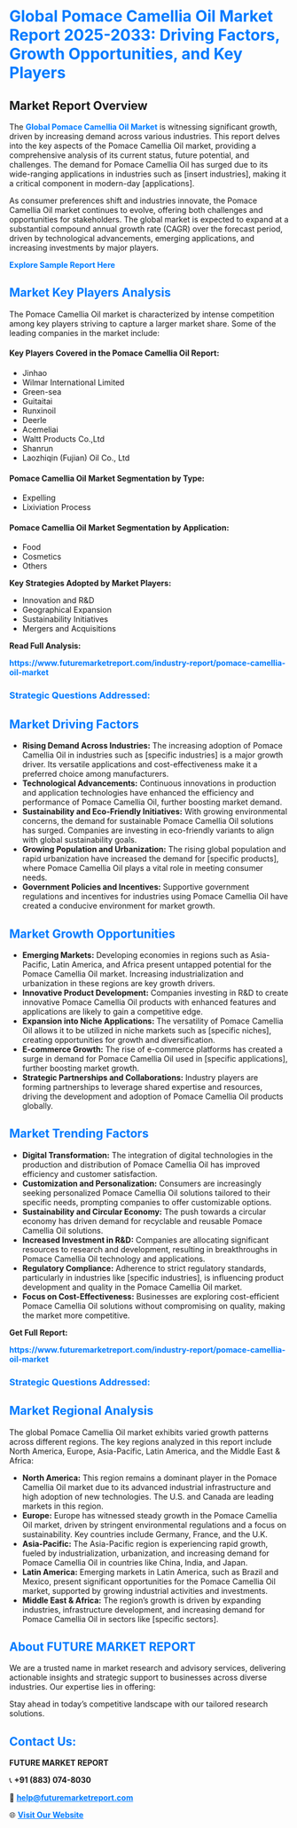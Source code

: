 <h1 style="color: #007BFF;">Global Pomace Camellia Oil Market Report 2025-2033: Driving Factors, Growth Opportunities, and Key Players</h1>

<section id="overview">
<h2>Market Report Overview</h2>
<p>The <a href="https://www.futuremarketreport.com/industry-report/pomace-camellia-oil-market" style="color: #007BFF; text-decoration: none;"><strong>Global Pomace Camellia Oil Market</strong></a> is witnessing significant growth, driven by increasing demand across various industries. This report delves into the key aspects of the Pomace Camellia Oil market, providing a comprehensive analysis of its current status, future potential, and challenges. The demand for Pomace Camellia Oil has surged due to its wide-ranging applications in industries such as [insert industries], making it a critical component in modern-day [applications].</p>
<p>As consumer preferences shift and industries innovate, the Pomace Camellia Oil market continues to evolve, offering both challenges and opportunities for stakeholders. The global market is expected to expand at a substantial compound annual growth rate (CAGR) over the forecast period, driven by technological advancements, emerging applications, and increasing investments by major players.</p>
</section>

<section id="overview">
<p><a href="https://www.futuremarketreport.com/request-sample/reportId=102063" style="color: #007BFF; text-decoration: none;"><strong>Explore Sample Report Here</strong></a></p>
</section>

<section id="key-players">
<h2 style="color: #007BFF;">Market Key Players Analysis</h2>
<p>The Pomace Camellia Oil market is characterized by intense competition among key players striving to capture a larger market share. Some of the leading companies in the market include:</p>
<h4>Key Players Covered in the Pomace Camellia Oil Report:</h4>
<ul><li>Jinhao</li><li>Wilmar International Limited</li><li>Green-sea</li><li>Guitaitai</li><li>Runxinoil</li><li>Deerle</li><li>Acemeliai</li><li>Waltt Products Co.,Ltd</li><li>Shanrun</li><li>Laozhiqin (Fujian) Oil Co., Ltd</li></ul>
<h4>Pomace Camellia Oil Market Segmentation by Type:</h4>
<ul><li>Expelling</li><li>Lixiviation Process</li></ul>

<h4>Pomace Camellia Oil Market Segmentation by Application:</h4>
<ul><li>Food</li><li>Cosmetics</li><li>Others</li></ul>
<p><strong>Key Strategies Adopted by Market Players:</strong></p>
<ul>
<li>Innovation and R&D</li>
<li>Geographical Expansion</li>
<li>Sustainability Initiatives</li>
<li>Mergers and Acquisitions</li>
</ul>
</section>

<section>
<p><strong>Read Full Analysis: </strong></p><a href="https://www.futuremarketreport.com/industry-report/pomace-camellia-oil-market" style="color: #007BFF; text-decoration: none;"><strong>https://www.futuremarketreport.com/industry-report/pomace-camellia-oil-market</strong></a>
<h3 style="color: #007BFF;">Strategic Questions Addressed:</h3>
</section>

<section id="driving-factors">
<h2 style="color: #007BFF;">Market Driving Factors</h2>
<ul>
<li><strong>Rising Demand Across Industries:</strong> The increasing adoption of Pomace Camellia Oil in industries such as [specific industries] is a major growth driver. Its versatile applications and cost-effectiveness make it a preferred choice among manufacturers.</li>
<li><strong>Technological Advancements:</strong> Continuous innovations in production and application technologies have enhanced the efficiency and performance of Pomace Camellia Oil, further boosting market demand.</li>
<li><strong>Sustainability and Eco-Friendly Initiatives:</strong> With growing environmental concerns, the demand for sustainable Pomace Camellia Oil solutions has surged. Companies are investing in eco-friendly variants to align with global sustainability goals.</li>
<li><strong>Growing Population and Urbanization:</strong> The rising global population and rapid urbanization have increased the demand for [specific products], where Pomace Camellia Oil plays a vital role in meeting consumer needs.</li>
<li><strong>Government Policies and Incentives:</strong> Supportive government regulations and incentives for industries using Pomace Camellia Oil have created a conducive environment for market growth.</li>
</ul>
</section>

<section id="growth-opportunities">
<h2 style="color: #007BFF;">Market Growth Opportunities</h2>
<ul>
<li><strong>Emerging Markets:</strong> Developing economies in regions such as Asia-Pacific, Latin America, and Africa present untapped potential for the Pomace Camellia Oil market. Increasing industrialization and urbanization in these regions are key growth drivers.</li>
<li><strong>Innovative Product Development:</strong> Companies investing in R&D to create innovative Pomace Camellia Oil products with enhanced features and applications are likely to gain a competitive edge.</li>
<li><strong>Expansion into Niche Applications:</strong> The versatility of Pomace Camellia Oil allows it to be utilized in niche markets such as [specific niches], creating opportunities for growth and diversification.</li>
<li><strong>E-commerce Growth:</strong> The rise of e-commerce platforms has created a surge in demand for Pomace Camellia Oil used in [specific applications], further boosting market growth.</li>
<li><strong>Strategic Partnerships and Collaborations:</strong> Industry players are forming partnerships to leverage shared expertise and resources, driving the development and adoption of Pomace Camellia Oil products globally.</li>
</ul>
</section>

<section id="trending-factors">
<h2 style="color: #007BFF;">Market Trending Factors</h2>
<ul>
<li><strong>Digital Transformation:</strong> The integration of digital technologies in the production and distribution of Pomace Camellia Oil has improved efficiency and customer satisfaction.</li>
<li><strong>Customization and Personalization:</strong> Consumers are increasingly seeking personalized Pomace Camellia Oil solutions tailored to their specific needs, prompting companies to offer customizable options.</li>
<li><strong>Sustainability and Circular Economy:</strong> The push towards a circular economy has driven demand for recyclable and reusable Pomace Camellia Oil solutions.</li>
<li><strong>Increased Investment in R&D:</strong> Companies are allocating significant resources to research and development, resulting in breakthroughs in Pomace Camellia Oil technology and applications.</li>
<li><strong>Regulatory Compliance:</strong> Adherence to strict regulatory standards, particularly in industries like [specific industries], is influencing product development and quality in the Pomace Camellia Oil market.</li>
<li><strong>Focus on Cost-Effectiveness:</strong> Businesses are exploring cost-efficient Pomace Camellia Oil solutions without compromising on quality, making the market more competitive.</li>
</ul>
</section>

<section>
<p><strong>Get Full Report: </strong></p><a href="https://www.futuremarketreport.com/industry-report/pomace-camellia-oil-market" style="color: #007BFF; text-decoration: none;"><strong>https://www.futuremarketreport.com/industry-report/pomace-camellia-oil-market</strong></a>
<h3 style="color: #007BFF;">Strategic Questions Addressed:</h3>
</section>


<section id="regional-analysis">
<h2 style="color: #007BFF;">Market Regional Analysis</h2>
<p>The global Pomace Camellia Oil market exhibits varied growth patterns across different regions. The key regions analyzed in this report include North America, Europe, Asia-Pacific, Latin America, and the Middle East & Africa:</p>
<ul>
<li><strong>North America:</strong> This region remains a dominant player in the Pomace Camellia Oil market due to its advanced industrial infrastructure and high adoption of new technologies. The U.S. and Canada are leading markets in this region.</li>
<li><strong>Europe:</strong> Europe has witnessed steady growth in the Pomace Camellia Oil market, driven by stringent environmental regulations and a focus on sustainability. Key countries include Germany, France, and the U.K.</li>
<li><strong>Asia-Pacific:</strong> The Asia-Pacific region is experiencing rapid growth, fueled by industrialization, urbanization, and increasing demand for Pomace Camellia Oil in countries like China, India, and Japan.</li>
<li><strong>Latin America:</strong> Emerging markets in Latin America, such as Brazil and Mexico, present significant opportunities for the Pomace Camellia Oil market, supported by growing industrial activities and investments.</li>
<li><strong>Middle East & Africa:</strong> The region’s growth is driven by expanding industries, infrastructure development, and increasing demand for Pomace Camellia Oil in sectors like [specific sectors].</li>
</ul>
</section>

<footer>
<h2 style="color: #007BFF;">About FUTURE MARKET REPORT</h2>
<p>We are a trusted name in market research and advisory services, delivering actionable insights and strategic support to businesses across diverse industries. Our expertise lies in offering:</p>

<p>Stay ahead in today’s competitive landscape with our tailored research solutions.</p>

<h2 style="color: #007BFF;">Contact Us:</h2>
<p><strong>FUTURE MARKET REPORT</strong></p>
<p>📞 <strong>+91 (883) 074-8030</strong></p>
<p>📧 <strong><a href="mailto:help@futuremarketreport.com" style="color: #007BFF;">help@futuremarketreport.com</a></strong></p>
<p>🌐 <strong><a href="https://www.futuremarketreport.com/" style="color: #007BFF;">Visit Our Website</a></strong></p>
</footer>